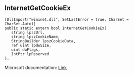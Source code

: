 ## InternetGetCookieEx

```
[DllImport("wininet.dll", SetLastError = true, CharSet = CharSet.Auto)]
public static extern bool InternetGetCookieEx(
   string lpszUrl,
   string lpszCookieName,
   StringBuilder lpszCookieData,
   ref uint lpdwSize,
   uint dwFlags,
   IntPtr lpReserved
);
```

Microsoft documentation: [Link](https://docs.microsoft.com/en-us/windows/win32/api/wininet/nf-wininet-internetgetcookieexa)
